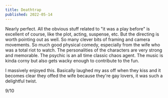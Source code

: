 ```yaml
---
title: Deathtrap
published: 2022-05-14
---
```


Nearly perfect. All the obvious stuff related to "it was a play before" is excellent of course, like the plot, acting, suspense, etc. But the directing is worth pointing out as well. So many clever bits of framing and camera movements. So much good physical comedy, especially from the wife who was a total riot to watch. The personalities of the characters are very strong and memorable. The psychic is an all time classic chaos agent. The music is kinda corny but also gets wacky enough to contribute to the fun.

I massively enjoyed this. Basically laughed my ass off when they kiss and it becomes clear they offed the wife because they're gay lovers, it was such a delightful twist.

9/10

